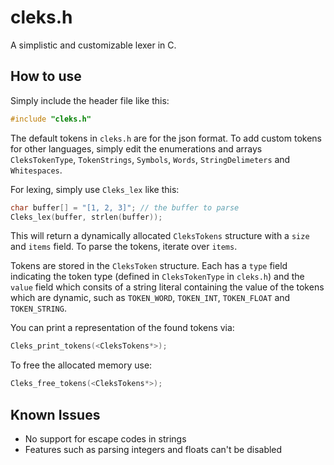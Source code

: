 # cleks.h

A simplistic and customizable lexer in C. 

## How to use

Simply include the header file like this:
```c
#include "cleks.h"
```

The default tokens in `cleks.h` are for the json format. 
To add custom tokens for other languages, simply edit the enumerations and arrays `CleksTokenType`, `TokenStrings`, `Symbols`, `Words`, `StringDelimeters` and `Whitespaces`.

For lexing, simply use `Cleks_lex` like this:
```c
char buffer[] = "[1, 2, 3]"; // the buffer to parse
Cleks_lex(buffer, strlen(buffer));
```

This will return a dynamically allocated `CleksTokens` structure with a `size` and `items` field.
To parse the tokens, iterate over `items`.

Tokens are stored in the `CleksToken` structure. Each has a `type` field indicating the token type (defined in `CleksTokenType` in `cleks.h`) and the `value` field which consits of a string literal containing the value of the tokens which are dynamic, such as `TOKEN_WORD`, `TOKEN_INT`, `TOKEN_FLOAT` and `TOKEN_STRING`.

You can print a representation of the found tokens via:
```c
Cleks_print_tokens(<CleksTokens*>);
```

To free the allocated memory use:
```c
Cleks_free_tokens(<CleksTokens*>);
```

## Known Issues

- No support for escape codes in strings
- Features such as parsing integers and floats can't be disabled